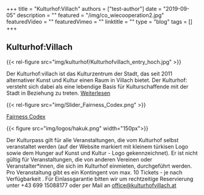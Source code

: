 +++
title = "Kulturhof:Villach"
authors = ["test-author"]
date = "2019-09-05"
description = ""
featured = "/img/co_wiecooperation2.jpg"
featuredVideo = ""
featuredVimeo = ""
linktitle = ""
type = "blog"
tags = []
+++

## Kulturhof:Villach
{{< rel-figure src="img/kulturhof/Kulturhofvillach_entry_hoch.jpg" >}}

Der Kulturhof:villach ist das Kulturzentrum der Stadt, das seit 2011 alternativer Kunst und Kultur einen Raum in Villach bietet. Der Kulturhof: versteht sich dabei als eine lebendige Basis für Kulturschaffende mit der Stadt in Beziehung zu treten. [Weiterlesen](ueber-uns)

{{< rel-figure src="img/Slider_Fairness_Codex.png" >}}

[Fairness Codex](https://www.bmkoes.gv.at/dam/jcr:ee849de0-6295-4c48-8ba0-4e33d8442abd/220511_Fairness-Codex_Broschüre_A5_BF.pdf)

{{< figure src="img/logos/hakuk.png" width="150px">}}

Der Kulturpass gilt für alle Veranstaltungen, die vom Kulturhof selbst veranstaltet werden (auf der
Website markiert mit kleinem türkisen Logo sowie dem Hunger auf Kunst und Kultur - Logo gekennzeichnet). Er ist
nicht gültig für Veranstaltungen, die von anderen Vereinen oder Veranstalter\*innen, die sich im
Kulturhof einmieten, durchgeführt werden. Pro Veranstaltung gibt es ein Kontingent von max. 10
Tickets - je nach Verfügbarkeit . Für Einlassgarantie bitten wir um rechtzeitige Reservierung unter +43 699 15088177 oder per Mail an  office@kulturhofvillach.at
